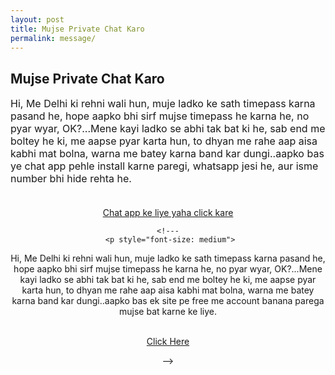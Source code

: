 ```yaml
---
layout: post
title: Mujse Private Chat Karo
permalink: message/
---
```

<div class="jumbotron">
  <h2>Mujse Private Chat Karo</h2>

  <!---
 <p style="font-size: medium">
Me Delhi ke rehni wali, super hot ladki hun, muje ladko se timepass karna pasand he, hope aap ko bhi sirf mujse timepass he karna he, isliye jaldi se es site pe free me account bana lo, lekin account ladki ka name ka hona chahiye, warna tum sare future waha ke use nahi kar saktey, isliye juth muth me ladki ka name bana ke free me account bana lo, aur muje waha naughty delhi ke name se search karo, me mil jaoungi. Aage ka sab kus waha hoga..Wo bhi ..♥..private me..♥..<br/><br/>
  <center>
  <p><a class="btn btn-primary btn-lg" href="http://www.enyusu.com/dating/india/" role="button"> Yaha Click kare Account banane ke liye </a></p></p>
  -->
   
 
   <p style="font-size: medium">
Hi, Me Delhi ki rehni wali hun, muje ladko ke sath timepass karna pasand he, hope aapko bhi sirf mujse timepass he karna he, no pyar wyar, OK?...Mene kayi ladko se abhi tak bat ki he, sab end me boltey he ki, me aapse pyar karta hun, to dhyan me rahe aap aisa kabhi mat bolna, warna me batey karna band kar dungi..aapko bas ye chat app pehle install karne paregi, whatsapp jesi he, aur isme number bhi hide rehta he.<br/><br/>
  <center>
  <p><a class="btn btn-primary btn-lg" href="http://www.enyusu.com/chaatz/" role="button"> Chat app ke liye yaha click kare </a></p></p>

 
    <!---
     <p style="font-size: medium">
Hi, Me Delhi ki rehni wali hun, muje ladko ke sath timepass karna pasand he, hope aapko bhi sirf mujse timepass he karna he, no pyar wyar, OK?...Mene kayi ladko se abhi tak bat ki he, sab end me boltey he ki, me aapse pyar karta hun, to dhyan me rahe aap aisa kabhi mat bolna, warna me batey karna band kar dungi..aapko bas ek site pe free me account banana parega mujse bat karne ke liye.<br/><br/>
  <center>
  <p><a class="btn btn-primary btn-lg" href="http://www.enyusu.com/desi-chat/" role="button">Click Here</a></p></p>
  -->
  
 </center>
</div>
